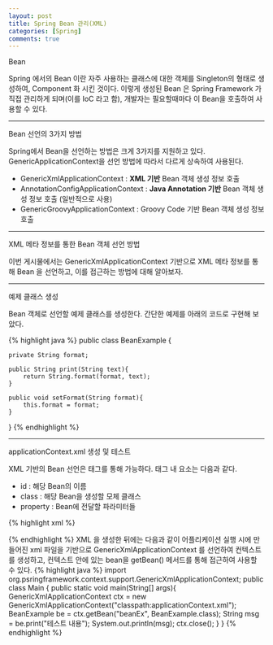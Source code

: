 ```yaml
---
layout: post
title: Spring Bean 관리(XML)
categories: [Spring]
comments: true
---
```


Bean

Spring 에서의 Bean 이란 자주 사용하는 클래스에 대한 객체를 Singleton의 형태로 생성하여, Component 화 시킨 것이다.
이렇게 생성된 Bean 은 Spring Framework 가 직접 관리하게 되며(이를 IoC 라고 함), 개발자는 필요할때마다 이 Bean을 호출하여 사용할 수 있다.

-------------

Bean 선언의 3가지 방법

Spring에서 Bean을 선언하는 방법은 크게 3가지를 지원하고 있다.
GenericApplicationContext을 선언 방법에 따라서 다르게 상속하여 사용된다.

- GenericXmlApplicationContext : **XML 기반** Bean 객체 생성 정보 호출
- AnnotationConfigApplicationContext : **Java Annotation 기반** Bean 객체 생성 정보 호출 (일반적으로 사용)
- GenericGroovyApplicationContext : Groovy Code 기반 Bean 객체 생성 정보 호출

-------------

XML 메타 정보를 통한 Bean 객체 선언 방법

이번 게시물에서는 GenericXmlApplicationContext 기반으로 XML 메타 정보를 통해 Bean 을 선언하고, 이를 접근하는 방법에 대해 알아보자.

-------------

예제 클래스 생성

Bean 객체로 선언할 예제 클래스를 생성한다. 간단한 예제를 아래의 코드로 구현해 보았다.

{% highlight java %}
public class BeanExample {

    private String format;

    public String print(String text){
        return String.format(format, text);
    }

    public void setFormat(String format){
        this.format = format;
    }

}
{% endhighlight %}

-------------

applicationContext.xml 생성 및 테스트

XML 기반의 Bean 선언은 <bean> 태그를 통해 가능하다. 태그 내 요소는 다음과 같다.
- id : 해당 Bean의 이름
- class : 해당 Bean을 생성할 모체 클래스
- property : Bean에 전달할 파라미터들

{% highlight xml %}
<?xml version="1.0" encoding="UTF-8">

<beans xmlns="http://www.springframework.org/schema/beans"
    xmlns:xsi="http://www.w3.org/2001/XMLSchema-instance"
    xsi:schemaLocation="http://www.springframework.org/schema/beans http://www.springframework.org/schema/beans/spring-beans.xsd">

    <bean id="beanEx" class="hotsse.BeanExample">
        <property name="format" value="print test : %s" />
    </bean>

</beans>
{% endhighlight %}

XML 을 생성한 뒤에는 다음과 같이 어플리케이션 실행 시에 만들어진 xml 파일을 기반으로 GenericXmlApplicationContext 를 선언하여 컨텍스트를 생성하고, 컨텍스트 안에 있는 bean을 getBean() 메서드를 통해 접근하여 사용할 수 있다. 

{% highlight java %}
import org.psringframework.context.support.GenericXmlApplicationContext;

public class Main {
    public static void main(String[] args){
        GenericXmlApplicationContext ctx = 
            new GenericXmlApplicationContext("classpath:applicationContext.xml");

        BeanExample be = ctx.getBean("beanEx", BeanExample.class);

        String msg = be.print("테스트 내용");
        System.out.println(msg);

        ctx.close();
    }
}
{% endhighlight %}
